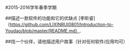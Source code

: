 #2015-2016学年春季学期
 
 
##描述一款软件的功能和它的优缺点
[李昕睿]（https://github.com/LIXINRUI0801/Introduction-to-Youdao/blob/master/README.md）.

##找一个伙伴，请他描述用户故事（针对任何软件/应用均可）

